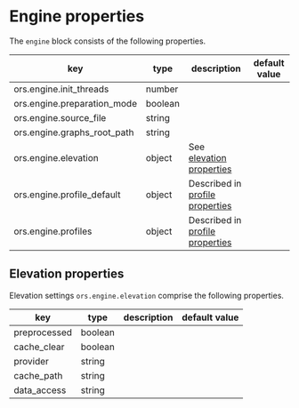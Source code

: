 # Engine properties 

The `engine` block consists of the following properties.

| key                         | type    | description                                      | default value |
|-----------------------------|---------|--------------------------------------------------|---------------|
| ors.engine.init_threads     | number  |                                                  |               |
| ors.engine.preparation_mode | boolean |                                                  |               |
| ors.engine.source_file      | string  |                                                  |               |
| ors.engine.graphs_root_path | string  |                                                  |               |
| ors.engine.elevation        | object  | See [elevation properties](#elevationproperties) |               |
| ors.engine.profile_default  | object  | Described in [profile properties](profiles)      |               |
| ors.engine.profiles         | object  | Described in [profile properties](profiles)      |               |

## Elevation properties

Elevation settings `ors.engine.elevation` comprise the following properties.

| key          | type    | description | default value |
|--------------|---------|-------------|---------------|
| preprocessed | boolean |             |               |
| cache_clear  | boolean |             |               |
| provider     | string  |             |               |
| cache_path   | string  |             |               |
| data_access  | string  |             |               |

